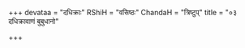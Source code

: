 +++
devataa = "दधिक्राः"
RShiH = "वसिष्ठः"
ChandaH = "त्रिष्टुप्"
title = "०३ दधिक्रावाणं बुबुधानो"

+++
